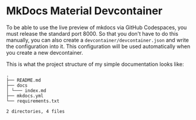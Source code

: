 # MkDocs Material Devcontainer

To be able to use the live preview of mkdocs via GitHub Codespaces, you must release the standard port 8000. So that you don't have to do this manually, you can also create a `devcontainer/devcontainer.json` and write the configuration into it. This configuration will be used automatically when you create a new devcontainer.

This is what the project structure of my simple documentation looks like:

```
.
├── README.md
├── docs
│ └─── index.md
├── mkdocs.yml
└── requirements.txt

2 directories, 4 files
```